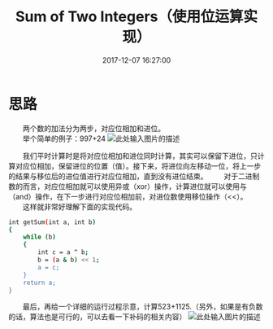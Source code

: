 ﻿---
title: Sum of Two Integers（使用位运算实现）
date: 2017-12-07 16:27:00
categories:
  - 刷题
tags:
  - 位运算
  - 异或
description: Calculate the sum of two integers a and b, but you are not allowed to use the operator + and -.
---

# 思路

&emsp;&emsp;两个数的加法分为两步，对应位相加和进位。
<br>
&emsp;&emsp;举个简单的例子：997+24
![此处输入图片的描述][1]


  &emsp;&emsp;我们平时计算时是将对应位相加和进位同时计算，其实可以保留下进位，只计算对应位相加，保留进位的位置（值）。接下来，将进位向左移动一位，将上一步的结果与移位后的进位值进行对应位相加，直到没有进位结束。
  &emsp;&emsp;对于二进制数的而言，对应位相加就可以使用异或（xor）操作，计算进位就可以使用与（and）操作，在下一步进行对应位相加前，对进位数使用移位操作（<<）。
  <br>
&emsp;&emsp;这样就非常好理解下面的实现代码。

```bash
int getSum(int a, int b)
{
    while (b)
    {
        int c = a ^ b;
        b = (a & b) << 1;
        a = c;
    }
    return a;        
}
```
&emsp;&emsp;最后，再给一个详细的运行过程示意，计算523+1125.（另外，如果是有负数的话，算法也是可行的，可以去看一下补码的相关内容）
![此处输入图片的描述][2]


 


  [1]: http://images2015.cnblogs.com/blog/920491/201607/920491-20160712110859998-340357180.png
  [2]: http://images2015.cnblogs.com/blog/920491/201607/920491-20160712112232779-1674865256.png